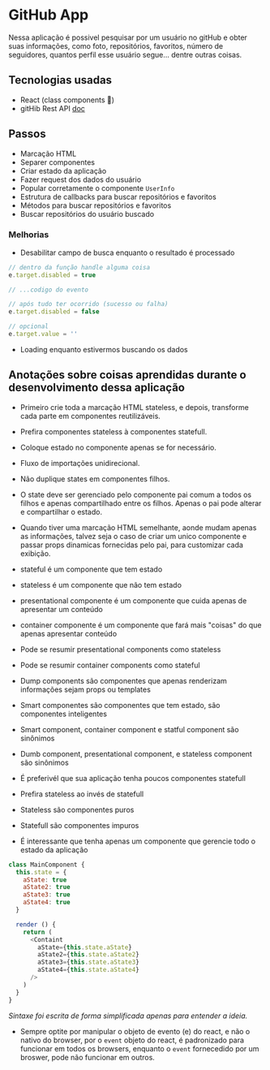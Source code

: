 # GitHub App

Nessa aplicação é possivel pesquisar por um usuário no gitHub e obter
suas informações, como foto, repositórios, favoritos, número de seguidores, quantos
perfil esse usuário segue... dentre outras coisas.

## Tecnologias usadas

- React (class components 👴)
- gitHib Rest API [doc](https://docs.github.com/pt/rest)

## Passos

- Marcação HTML
- Separer componentes
- Criar estado da aplicação
- Fazer request dos dados do usuário
- Popular corretamente o componente `UserInfo`
- Estrutura de callbacks para buscar repositórios e favoritos
- Métodos para buscar repositórios e favoritos
- Buscar repositórios do usuário buscado

### Melhorias

- Desabilitar campo de busca enquanto o resultado é processado

```js
// dentro da função handle alguma coisa
e.target.disabled = true

// ...codigo do evento

// após tudo ter ocorrido (sucesso ou falha)
e.target.disabled = false

// opcional
e.target.value = ''
```

- Loading enquanto estivermos buscando os dados


## Anotações sobre coisas aprendidas durante o desenvolvimento dessa aplicação

- Primeiro crie toda a marcação HTML stateless, e depois, transforme cada parte
em componentes reutilizáveis.
- Prefira componentes stateless à componentes statefull. 
- Coloque estado no componente apenas se for necessário.
- Fluxo de importações unidirecional.
- Não duplique states em componentes filhos. 
- O state deve ser gerenciado pelo componente pai comum a todos os filhos e apenas
compartilhado entre os filhos. Apenas o pai pode alterar e compartilhar o estado.

- Quando tiver uma marcação HTML semelhante, aonde mudam apenas as informações, talvez
seja o caso de criar um unico componente e passar props dinamicas fornecidas pelo pai,
para customizar cada exibição.

- stateful é um componente que tem estado
- stateless é um componente que não tem estado
- presentational componente é um componente que cuida apenas de apresentar um conteúdo
- container componente é um componente que fará mais "coisas" do que apenas apresentar
conteúdo
- Pode se resumir presentational components como stateless
- Pode se resumir container components como stateful
- Dump components são componentes que apenas renderizam informações sejam props ou templates
- Smart componentes são componentes que tem estado, são componentes inteligentes
- Smart component, container component e statful component são sinônimos
- Dumb component, presentational component, e stateless component são sinônimos
- É preferivél que sua aplicação tenha poucos componentes statefull
- Prefira stateless ao invés de statefull
- Stateless são componentes puros
- Statefull são componentes impuros

- É interessante que tenha apenas um componente que gerencie todo o estado da aplicação

```js
class MainComponent {
  this.state = {
    aState: true
    aState2: true
    aState3: true
    aState4: true
  }

  render () {
    return (
      <Containt 
        aState={this.state.aState} 
        aState2={this.state.aState2} 
        aState3={this.state.aState3} 
        aState4={this.state.aState4} 
      />
    )
  }
}
```

*Sintaxe foi escrita de forma simplificada apenas para entender a ideia.*

- Sempre optite por manipular o objeto de evento (e) do react, e não o nativo do
browser, por o `event` objeto do react, é padronizado para funcionar em todos
os browsers, enquanto o `event` fornecedido por um broswer, pode não funcionar
em outros.


